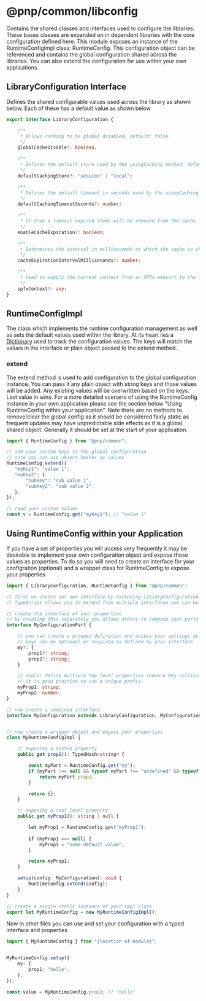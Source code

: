 # @pnp/common/libconfig

Contains the shared classes and interfaces used to configure the libraries. These bases classes are expanded on in dependent libraries with the core
configuration defined here. This module exposes an instance of the RuntimeConfigImpl class: RuntimeConfig. This configuration object can be referenced and
contains the global configuration shared across the libraries. You can also extend the configuration for use within your own applications.

## LibraryConfiguration Interface

Defines the shared configurable values used across the library as shown below. Each of these has a default value as shown below

```TypeScript
export interface LibraryConfiguration {

    /**
     * Allows caching to be global disabled, default: false
     */
    globalCacheDisable?: boolean;

    /**
     * Defines the default store used by the usingCaching method, default: session
     */
    defaultCachingStore?: "session" | "local";

    /**
     * Defines the default timeout in seconds used by the usingCaching method, default 30
     */
    defaultCachingTimeoutSeconds?: number;

    /**
     * If true a timeout expired items will be removed from the cache in intervals determined by cacheTimeoutInterval
     */
    enableCacheExpiration?: boolean;

    /**
     * Determines the interval in milliseconds at which the cache is checked to see if items have expired (min: 100)
     */
    cacheExpirationIntervalMilliseconds?: number;

    /**
     * Used to supply the current context from an SPFx webpart to the library
     */
    spfxContext?: any;
}
```

## RuntimeConfigImpl

The class which implements the runtime configuration management as well as sets the default values used within the library. At its heart lies a [Dictionary](collections.md)
used to track the configuration values. The keys will match the values in the interface or plain object passed to the extend method.

### extend

The extend method is used to add configuration to the global configuration instance. You can pass it any plain object with string keys and those values will be added. Any 
existing values will be overwritten based on the keys. Last value in wins. For a more detailed scenario of using the RuntimeConfig instance in your own application please 
see the section below "Using RuntimeConfig within your application". Note there are no methods to remove/clear the global config as it should be considered fairly static
as frequent updates may have unpredictable side effects as it is a global shared object. Generally it should be set at the start of your application.

```TypeScript
import { RuntimeConfig } from "@pnp/common";

// add your custom keys to the global configuration
// note you can use object hashes as values
RuntimeConfig.extend({
   "myKey1": "value 1",
   "myKey2": {
       "subKey": "sub value 1",
       "subKey2": "sub value 2",
   },
});

// read your custom values
const v = RuntimeConfig.get("myKey1"); // "value 1"
```

## Using RuntimeConfig within your Application

If you have a set of properties you will access very frequently it may be desirable to implement your own configuration object and expose those values as properties. To
do so you will need to create an interface for your configration (optional) and a wrapper class for RuntimeConfig to expose your properties

```TypeScript
import { LibraryConfiguration, RuntimeConfig } from "@pnp/common";

// first we create our own interface by extending LibraryConfiguration. This allows your class to accept all the values with correct type checking. Note, because
// TypeScript allows you to extend from multiple interfaces you can build a complex configuration definition from many sub definitions.

// create the interface of your properties
// by creating this separately you allows others to compose your parts into their own config
interface MyConfigurationPart {

    // you can create a grouped definition and access your settings as an object
    // keys can be optional or required as defined by your interface
    my?: {
        prop1?: string;
        prop2?: string;
    }

    // and/or define multiple top level properties (beware key collision)
    // it is good practice to use a unique prefix
    myProp1: string;
    myProp2: number;
}

// now create a combined interface
interface MyConfiguration extends LibraryConfiguration, MyConfigurationPart { }


// now create a wrapper object and expose your properties
class MyRuntimeConfigImpl {

    // exposing a nested property
    public get prop1(): TypedHash<string> {

        const myPart = RuntimeConfig.get("my");
        if (myPart !== null && typeof myPart !== "undefined" && typeof myPart.prop1 !== "undefined") {
            return myPart.prop1;
        }

        return {};
    }

    // exposing a root level proeprty
    public get myProp1(): string | null {

        let myProp1 = RuntimeConfig.get("myProp1");
        
        if (myProp1 === null) {
            myProp1 = "some default value";
        }

        return myProp1;
    }

    setup(config: MyConfiguration): void {
        RuntimeConfig.extend(config);
    }
}

// create a single static instance of your impl class
export let MyRuntimeConfig = new MyRuntimeConfigImpl();
```

Now in other files you can use and set your configuration with a typed interface and properties

```TypeScript
import { MyRuntimeConfig } from "{location of module}";


MyRuntimeConfig.setup({
    my: {
        prop1: "hello",
    },
});

const value = MyRuntimeConfig.prop1; // "hello"
```

